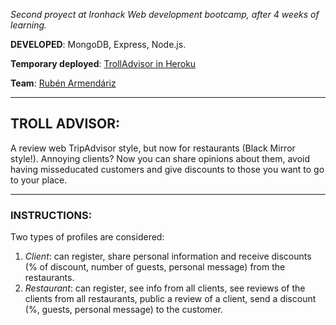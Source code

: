 *Second proyect at Ironhack Web development bootcamp, after 4 weeks of learning.* 

**DEVELOPED**: MongoDB, Express, Node.js. 

**Temporary deployed**: [TrollAdvisor in Heroku](http://trolladvisor.herokuapp.com/)

**Team**: [Rubén Armendáriz](https://github.com/rubenarmendariz)

---

## TROLL ADVISOR:

A review web TripAdvisor style, but now for restaurants (Black Mirror style!). 
Annoying clients? Now you can share opinions about them, avoid having misseducated customers 
and give discounts to those you want to go to your place. 

---
### INSTRUCTIONS: 

Two types of profiles are considered: 
1. *Client*: can register, share personal information and receive discounts (% of discount, number 
of guests, personal message) from the restaurants.
2. *Restaurant*: can register, see info from all clients, see reviews of the clients from all restaurants,
public a review of a client, send a discount (%, guests, personal message) to the customer. 
